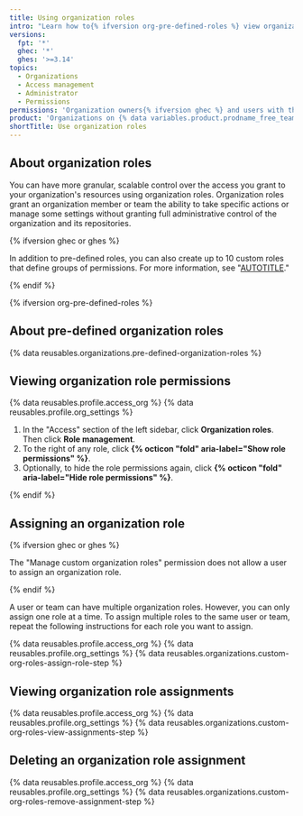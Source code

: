 ```yaml
---
title: Using organization roles
intro: "Learn how to{% ifversion org-pre-defined-roles %} view organization role permissions and{% endif %} manage organization role assignments."
versions:
  fpt: '*'
  ghec: '*'
  ghes: '>=3.14'
topics:
  - Organizations
  - Access management
  - Administrator
  - Permissions
permissions: 'Organization owners{% ifversion ghec %} and users with the "Manage custom organization roles" permission{% endif %}'
product: 'Organizations on {% data variables.product.prodname_free_team %}, {% data variables.product.prodname_pro %}, {% data variables.product.prodname_team %}, {% data variables.product.prodname_ghe_cloud %}, and {% data variables.product.prodname_ghe_server %}'
shortTitle: Use organization roles
---
```


## About organization roles

You can have more granular, scalable control over the access you grant to your organization's resources using organization roles. Organization roles grant an organization member or team the ability to take specific actions or manage some settings without granting full administrative control of the organization and its repositories.

{% ifversion ghec or ghes %}

In addition to pre-defined roles, you can also create up to 10 custom roles that define groups of permissions. For more information, see "[AUTOTITLE](/organizations/managing-peoples-access-to-your-organization-with-roles/about-custom-organization-roles)."

{% endif %}

{% ifversion org-pre-defined-roles %}

## About pre-defined organization roles

{% data reusables.organizations.pre-defined-organization-roles %}

## Viewing organization role permissions

{% data reusables.profile.access_org %}
{% data reusables.profile.org_settings %}
1. In the "Access" section of the left sidebar, click **Organization roles**. Then click **Role management**.
1. To the right of any role, click **{% octicon "fold" aria-label="Show role permissions" %}**.
1. Optionally, to hide the role permissions again, click **{% octicon "fold" aria-label="Hide role permissions" %}**.

{% endif %}

## Assigning an organization role

{% ifversion ghec or ghes %}

The "Manage custom organization roles" permission does not allow a user to assign an organization role.

{% endif %}

A user or team can have multiple organization roles. However, you can only assign one role at a time. To assign multiple roles to the same user or team, repeat the following instructions for each role you want to assign.

{% data reusables.profile.access_org %}
{% data reusables.profile.org_settings %}
{% data reusables.organizations.custom-org-roles-assign-role-step %}

## Viewing organization role assignments

{% data reusables.profile.access_org %}
{% data reusables.profile.org_settings %}
{% data reusables.organizations.custom-org-roles-view-assignments-step %}

## Deleting an organization role assignment

{% data reusables.profile.access_org %}
{% data reusables.profile.org_settings %}
{% data reusables.organizations.custom-org-roles-remove-assignment-step %}
